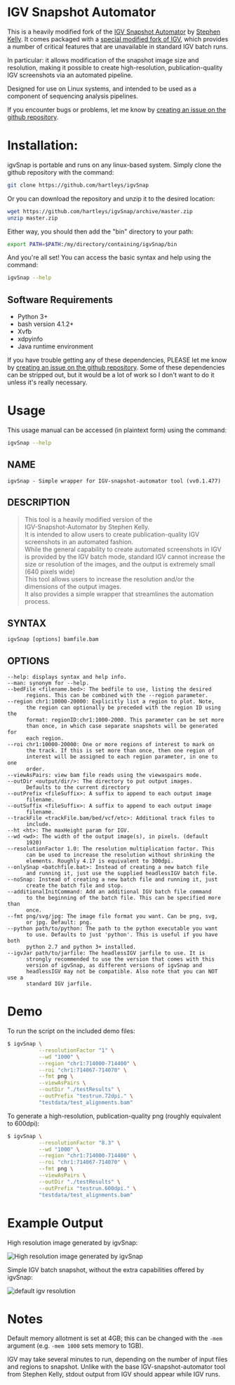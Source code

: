 # IGV Snapshot Automator

This is a heavily modified fork of the [IGV Snapshot Automator](https://github.com/stevekm/IGV-snapshot-automator) 
by [Stephen Kelly](https://github.com/stevekm/). 
It comes packaged with a [special modified fork of IGV](https://github.com/hartleys/headlessIGV), 
which provides a number of critical features that are 
unavailable in standard IGV batch runs.

In particular: it allows modification of the snapshot image size and resolution, making it possible to 
create high-resolution, publication-quality IGV screenshots via an automated pipeline.

Designed for use on Linux systems, and intended to be used as a component of sequencing analysis pipelines. 

If you encounter bugs or problems, let me know by 
[creating an issue on the github repository](https://github.com/hartleys/igvSnap/issues).

# Installation:

igvSnap is portable and runs on any linux-based system. Simply clone the github repository with the command:

```bash
git clone https://github.com/hartleys/igvSnap
```

Or you can download the repository and unzip it to the desired location:

```bash
wget https://github.com/hartleys/igvSnap/archive/master.zip
unzip master.zip
```

Either way, you should then add the "bin" directory to your path:

```bash
export PATH=$PATH:/my/directory/containing/igvSnap/bin
```

And you're all set! You can access the basic syntax and help using the command:

```bash
igvSnap --help
```

## Software Requirements

- Python 3+
- bash version 4.1.2+
- Xvfb
- xdpyinfo
- Java runtime environment

If you have trouble getting any of these dependencies, PLEASE let me know by 
[creating an issue on the github repository](https://github.com/hartleys/igvSnap/issues). 
Some of these dependencies can be stripped out, but it would be a lot of work so I don't want to 
do it unless it's really necessary.

# Usage

This usage manual can be accessed (in plaintext form) using the command:

```bash
igvSnap --help
```

## NAME
    igvSnap - Simple wrapper for IGV-snapshot-automator tool (vv0.1.477)

## DESCRIPTION
>  This tool is a heavily modified version of the   
>  IGV-Snapshot-Automator by Stephen Kelly.  
>  It is intended to allow users to create publication-quality IGV   
>  screenshots in an automated fashion.  
>  While the general capability to create automated screenshots in IGV   
>  is provided by the IGV batch mode, standard IGV cannot increase the   
>  size or resolution of the images, and the output is extremely small   
>  (640 pixels wide)  
>  This tool allows users to increase the resolution and/or the   
>  dimensions of the output images.  
>  It also provides a simple wrapper that streamlines the automation   
>  process.  
>    
## SYNTAX
    igvSnap [options] bamfile.bam  
      
## OPTIONS
    --help: displays syntax and help info.  
    --man: synonym for --help.  
    --bedFile <filename.bed>: The bedfile to use, listing the desired   
          regions. This can be combined with the --region parameter.  
    --region chr1:10000-20000: Explicitly list a region to plot. Note,   
          the region can optionally be preceded with the region ID using the   
          format: regionID:chr1:1000-2000. This parameter can be set more   
          than once, in which case separate snapshots will be generated for   
          each region.  
    --roi chr1:10000-20000: One or more regions of interest to mark on   
          the track. If this is set more than once, then one region of   
          interest will be assigned to each region parameter, in one to one   
          order.  
    --viewAsPairs: view bam file reads using the viewaspairs mode.  
    --outDir <output/dir/>: The directory to put output images.   
          Defaults to the current directory  
    --outPrefix <fileSuffix>: A suffix to append to each output image   
          filename.  
    --outSuffix <fileSuffix>: A suffix to append to each output image   
          filename.  
    --trackFile <trackFile.bam/bed/vcf/etc>: Additional track files to   
          include.  
    --ht <ht>: The maxHeight param for IGV.  
    --wd <wd>: The width of the output image(s), in pixels. (default   
          1920)  
    --resolutionFactor 1.0: The resolution multiplication factor. This   
          can be used to increase the resolution without shrinking the   
          elements. Roughly 4.17 is equivalent to 300dpi.  
    --onlySnap <batchfile.bat>: Instead of creating a new batch file   
          and running it, just use the supplied headlessIGV batch file.  
    --noSnap: Instead of creating a new batch file and running it, just   
          create the batch file and stop.  
    --additionalInitCommand: Add an additional IGV batch file command   
          to the beginning of the batch file. This can be specified more than   
          once.  
    --fmt png/svg/jpg: The image file format you want. Can be png, svg,   
          or jpg. Default: png.  
    --python path/to/python: The path to the python executable you want   
          to use. Defaults to just 'python'. This is useful if you have both   
          python 2.7 and python 3+ installed.  
    --igvJar path/to/jarfile: The headlessIGV jarfile to use. It is   
          strongly recommended to use the version that comes with this   
          version of igvSnap, as different versions of igvSnap and   
          headlessIGV may not be compatible. Also note that you can NOT use a   
          standard IGV jarfile.  

# Demo

To run the script on the included demo files:

```bash
$ igvSnap \
          --resolutionFactor "1" \
          --wd "1000" \
          --region "chr1:714000-714400" \
          --roi "chr1:714067-714070" \
          --fmt png \
          --viewAsPairs \
          --outDir "./testResults" \
          --outPrefix "testrun.72dpi." \
          "testdata/test_alignments.bam"
```

To generate a high-resolution, publication-quality png (roughly equivalent to 600dpi):

```bash
$ igvSnap \
          --resolutionFactor "8.3" \
          --wd "1000" \
          --region "chr1:714000-714400" \
          --roi "chr1:714067-714070" \
          --fmt png \
          --viewAsPairs \
          --outDir "./testResults" \
          --outPrefix "testrun.600dpi." \
          "testdata/test_alignments.bam"
```

# Example Output

High resolution image generated by igvSnap:

![High resolution image generated by igvSnap](https://raw.githubusercontent.com/hartleys/igvSnap/master/test_data/exampleResults/exampleTest.600dpi.chr1_714000_714400_h1200.png)

Simple IGV batch snapshot, without the extra capabilities offered by igvSnap:

![default igv resolution](https://raw.githubusercontent.com/hartleys/igvSnap/master/test_data/exampleResults/exampleTest.basic.chr1_714000_714400_h1200.png)

# Notes

Default memory allotment is set at 4GB; this can be changed with the `-mem` argument (e.g. `-mem 1000` sets memory to 1GB). 

IGV may take several minutes to run, depending on the number of input files and regions to snapshot. Unlike with the base IGV-snapshot-automator tool from Stephen Kelly, 
stdout output from IGV should appear while IGV runs.

